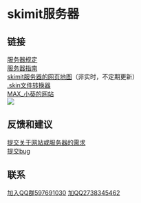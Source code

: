 # skimit服务器

## 链接
[服务器规定](./rules/)  
[服务器指南](./guide/)  
[skimit服务器的网页地图](/map/)（非实时，不定期更新）  
[.skin文件转换器](./Skinfile-Generator)  
[MAX_小葵的网站](https://MAX-XiaoKui.github.io)  
![](https://s1.ax1x.com/2020/04/11/GH8xJI.png)  
## 反馈和建议
[提交关于网站或服务器的需求](https://github.com/skimitmc/skimitmc.github.io/pulls)  
[提交bug](https://github.com/skimitmc/skimitmc.github.io/issues)  
## 联系
[加入QQ群597691030](https://jq.qq.com/?_wv=1027&k=5GAlEKg)
[加QQ2738345462](http://wpa.qq.com/msgrd?v=3&uin=2738345462&site=qq&menu=yes)
